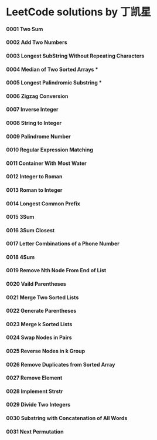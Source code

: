 # LeetCode solutions by 丁凯星

#### 0001 Two Sum
#### 0002 Add Two Numbers
#### 0003 Longest SubString Without Repeating Characters
#### 0004 Median of Two Sorted Arrays *
#### 0005 Longest Palindromic Substring *
#### 0006 Zigzag Conversion
#### 0007 Inverse Integer
#### 0008 String to Integer
#### 0009 Palindrome Number
#### 0010 Regular Expression Matching
#### 0011 Container With Most Water
#### 0012 Integer to Roman
#### 0013 Roman to Integer
#### 0014 Longest Common Prefix
#### 0015 3Sum
#### 0016 3Sum Closest
#### 0017 Letter Combinations of a Phone Number
#### 0018 4Sum
#### 0019 Remove Nth Node From End of List
#### 0020 Vaild Parentheses
#### 0021 Merge Two Sorted Lists
#### 0022 Generate Parentheses
#### 0023 Merge k Sorted Lists
#### 0024 Swap Nodes in Pairs
#### 0025 Reverse Nodes in k Group
#### 0026 Remove Duplicates from Sorted Array
#### 0027 Remove Element
#### 0028 Implement Strstr
#### 0029 Divide Two Integers
#### 0030 Substring with Concatenation of All Words
#### 0031 Next Permutation